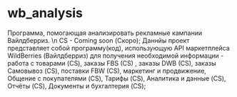 # wb_analysis
Программа, помогающая анализировать рекламные кампании Вайлдберриз. \n
CS - Coming soon (Скоро);
Даннйы проект представляет собой программу(код), использующую API маркетплейса WildBerries (Вайлдберриз) для получения необходимой информации - работа с товарами (CS), заказы FBS (CS) , заказы DWB (CS), заказы Самовывоз (CS), поставки FBW (CS), маркетинг и продвижение, Общение с покупателями (CS), Тарифы (CS), Аналитика и данные (CS), Отчёты (CS), Документы и бухгалтерия (CS);
